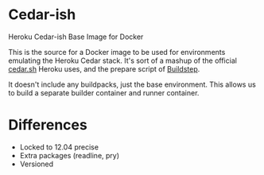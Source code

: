 # Cedar-ish
Heroku Cedar-ish Base Image for Docker

This is the source for a Docker image to be used for environments emulating the Heroku Cedar stack. It's sort of a mashup of the official [cedar.sh](https://github.com/heroku/stack-images/blob/master/bin/cedar.sh) Heroku uses, and the prepare script of [Buildstep](https://github.com/progrium/buildstep). 

It doesn't include any buildpacks, just the base environment. This allows us to build a separate builder container and runner container.

# Differences

- Locked to 12.04 precise
- Extra packages (readline, pry)
- Versioned
